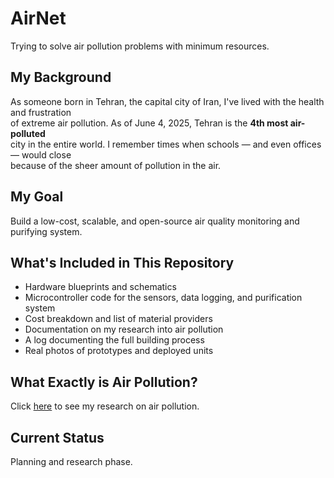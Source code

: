 # AirNet

Trying to solve air pollution problems with minimum resources.


## My Background

As someone born in Tehran, the capital city of Iran, I've lived with the health and frustration  
of extreme air pollution. As of June 4, 2025, Tehran is the **4th most air-polluted**  
city in the entire world. I remember times when schools — and even offices — would close  
because of the sheer amount of pollution in the air.


## My Goal

Build a low-cost, scalable, and open-source air quality monitoring and purifying system.


## What's Included in This Repository

- Hardware blueprints and schematics  
- Microcontroller code for the sensors, data logging, and purification system  
- Cost breakdown and list of material providers  
- Documentation on my research into air pollution  
- A log documenting the full building process  
- Real photos of prototypes and deployed units

## What Exactly is Air Pollution?

Click [here](https://google.com) to see my research on air pollution.

## Current Status

Planning and research phase.

